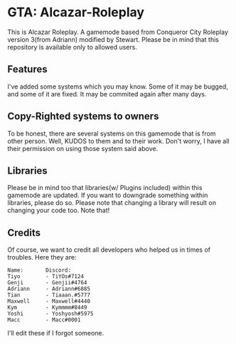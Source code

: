 # GTA: Alcazar-Roleplay

This is Alcazar Roleplay. A gamemode based from Conqueror City Roleplay version 3(from Adriann) modified by Stewart.
Please be in mind that this repository is available only to allowed users. 

## Features

I've added some systems which you may know. Some of it may be bugged, and some of it are fixed. It may be commited again after many days.

## Copy-Righted systems to owners
To be honest, there are several systems on this gamemode that is from other person. Well, KUDOS to them and to their work. Don't worry, I have all their permission on using those system said above.

## Libraries
Please be in mind too that libraries(w/ Plugins included) within this gamemode are updated. If you want to downgrade something within libraries, please do so. Please note that changing a library will result on changing your code too. Note that!

## Credits
Of course, we want to credit all developers who helped us in times of troubles. Here they are:

```
Name:       Discord:
Tiyo        - TiYOs#7124
Genji       - Genjii#4764
Adriann     - Adriann#6885
Tian        - Tiaaan.#5777
Maxwell     - Maxwell#4440
Kym         - Kymmmm#8449
Yoshi       - Yoshyosh#5975
Macc        - Macc#0001
```

I'll edit these if I forgot someone.
